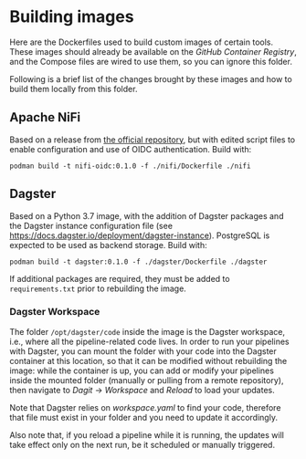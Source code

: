 # Building images
Here are the Dockerfiles used to build custom images of certain tools. These images should already be available on the *GitHub Container Registry*, and the Compose files are wired to use them, so you can ignore this folder.

Following is a brief list of the changes brought by these images and how to build them locally from this folder.

## Apache NiFi
Based on a release from [the official repository](https://github.com/apache/nifi), but with edited script files to enable configuration and use of OIDC authentication. Build with:
```shell
podman build -t nifi-oidc:0.1.0 -f ./nifi/Dockerfile ./nifi
```

## Dagster

Based on a Python 3.7 image, with the addition of Dagster packages and the Dagster instance configuration file (see https://docs.dagster.io/deployment/dagster-instance). PostgreSQL is expected to be used as backend storage. Build with:

```shell
podman build -t dagster:0.1.0 -f ./dagster/Dockerfile ./dagster
```

If additional packages are required, they must be added to `requirements.txt` prior to rebuilding the image.

### Dagster Workspace

The folder `/opt/dagster/code` inside the image is the Dagster workspace, i.e., where all the pipeline-related code lives. In order to run your pipelines with Dagster, you can mount the folder with your code into the Dagster container at this location, so that it can be modified without rebuilding the image: while the container is up, you can add or modify your pipelines inside the mounted folder (manually or pulling from a remote repository), then navigate to *Dagit* -> *Workspace* and *Reload* to load your updates.

Note that Dagster relies on *workspace.yaml* to find your code, therefore that file must exist in your folder and you need to update it accordingly.

Also note that, if you reload a pipeline while it is running, the updates will take effect only on the next run, be it scheduled or manually triggered.
